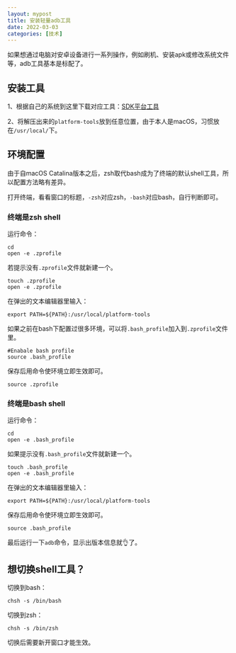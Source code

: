 ```yaml
---
layout: mypost
title: 安装轻量adb工具
date: 2022-03-03
categories: [技术]
---
```


如果想通过电脑对安卓设备进行一系列操作，例如刷机、安装apk或修改系统文件等，adb工具基本是标配了。

## 安装工具

1、根据自己的系统到这里下载对应工具：[SDK平台工具](https://developer.android.google.cn/studio/releases/platform-tools?hl=zh-cn)

2、将解压出来的`platform-tools`放到任意位置，由于本人是macOS，习惯放在`/usr/local/`下。

## 环境配置
由于自macOS Catalina版本之后，zsh取代bash成为了终端的默认shell工具，所以配置方法略有差异。

打开终端，看看窗口的标题，`-zsh`对应zsh，`-bash`对应bash，自行判断即可。

### 终端是zsh shell
运行命令：
```
cd
open -e .zprofile
```
若提示没有`.zprofile`文件就新建一个。
```
touch .zprofile
open -e .zprofile
```
在弹出的文本编辑器里输入：
```
export PATH=${PATH}:/usr/local/platform-tools
```
如果之前在bash下配置过很多环境，可以将`.bash_profile`加入到`.zprofile`文件里。
```
#Enabale bash profile
source .bash_profile
```
保存后用命令使环境立即生效即可。
```
source .zprofile
```

### 终端是bash shell
运行命令：
```
cd
open -e .bash_profile
```
如果提示没有`.bash_profile`文件就新建一个。
```
touch .bash_profile
open -e .bash_profile
```
在弹出的文本编辑器里输入：
```
export PATH=${PATH}:/usr/local/platform-tools
```
保存后用命令使环境立即生效即可。
```
source .bash_profile
```
最后运行一下`adb`命令，显示出版本信息就👌了。

## 想切换shell工具？
切换到bash：
```
chsh -s /bin/bash
```
切换到zsh：
```
chsh -s /bin/zsh
```
切换后需要新开窗口才能生效。
